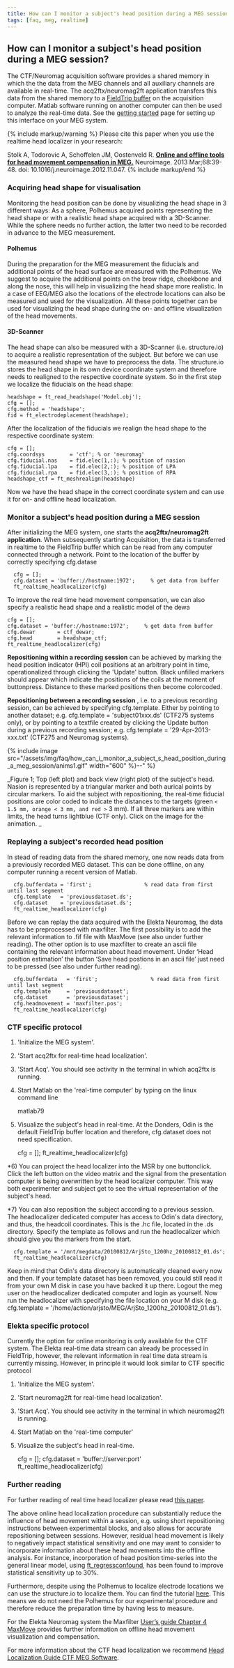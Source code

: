 ```yaml
---
title: How can I monitor a subject's head position during a MEG session?
tags: [faq, meg, realtime]
---
```


## How can I monitor a subject's head position during a MEG session?

The CTF/Neuromag acquisition software provides a shared memory in which the the data from the MEG channels and all auxiliary channels are available in real-time. The acq2ftx/neuromag2ft application transfers this data from the shared memory to a [FieldTrip buffer](/development/realtime/buffer) on the acquisition computer. Matlab software running on another computer can then be used to analyze the real-time data. See the [getting started](/getting_started/realtime_headlocalizer) page for setting up this interface on your MEG system.

{% include markup/warning %}
Please cite this paper when you use the realtime head localizer in your research:

Stolk A, Todorovic A, Schoffelen JM, Oostenveld R.  **[Online and offline tools for head movement compensation in MEG.](https://doi.org/10.1016/j.neuroimage.2012.11.047)** Neuroimage. 2013 Mar;68:39-48. doi: 10.1016/j.neuroimage.2012.11.047.
{% include markup/end %}

### Acquiring head shape for visualisation

Monitoring the head position can be done by visualizing the head shape in 3 different ways: As a sphere, Polhemus acquired points representing the head shape or with a realistic head shape acquired with a 3D-Scanner. While the sphere needs no further action, the latter two need to be recorded in advance to the MEG measurement.

#### Polhemus

During the preparation for the MEG measurement the fiducials and additional points of the head surface are measured with the Polhemus. We suggest to acquire the additional points on the brow ridge, cheekbone and along the nose, this will help in visualizing the head shape more realistic. In a case of EEG/MEG also the locations of the electrode locations can also be measured and used for the visualization. All these points together can be used for visualizing the head shape during the on- and offline visualization of the head movements.

#### 3D-Scanner

The head shape can also be measured with a 3D-Scanner (i.e. structure.io) to acquire a realistic representation of the subject. But before we can use the measured head shape we have to preprocess the data. The structure.io stores the head shape in its own device coordinate system and therefore needs to realigned to the respective coordinate system. So in the first step we localize the fiducials on the head shape:

    headshape = ft_read_headshape('Model.obj');
    cfg = [];
    cfg.method = 'headshape';
    fid = ft_electrodeplacement(headshape);

After the localization of the fiducials we realign the head shape to the respective coordinate system:

    cfg = [];
    cfg.coordsys        = 'ctf'; % or 'neuromag'
    cfg.fiducial.nas    = fid.elec(1,:); % position of nasion
    cfg.fiducial.lpa    = fid.elec(2,:); % position of LPA
    cfg.fiducial.rpa    = fid.elec(3,:); % position of RPA
    headshape_ctf = ft_meshrealign(headshape)

Now we have the head shape in the correct coordinate system and can use it for on- and offline head localization.

### Monitor a subject's head position during a MEG session

After initializing the MEG system, one starts the **acq2ftx/neuromag2ft application**. When subsequently starting Acquisition, the data is transferred in realtime to the FieldTrip buffer which can be read from any computer connected through a network. Point to the location of the buffer by correctly specifying cfg.datase

      cfg = [];
      cfg.dataset = 'buffer://hostname:1972';     % get data from buffer
      ft_realtime_headlocalizer(cfg)

To improve the real time head movement compensation, we can also specify a realistic head shape and a realistic model of the dewa

    cfg = [];
    cfg.dataset = 'buffer://hostname:1972';     % get data from buffer
    cfg.dewar       = ctf_dewar;
    cfg.head        = headshape_ctf;
    ft_realtime_headlocalizer(cfg)

**Repositioning within a recording session** can be achieved by marking the head position indicator (HPI) coil positions at an arbitrary point in time, operationalized through clicking the 'Update' button. Black unfilled markers should appear which indicate the positions of the coils at the moment of buttonpress. Distance to these marked positions then become colorcoded.

**Repositioning between a recording session** , i.e. to a previous recording session, can be achieved by specifying cfg.template. Either by pointing to another dataset; e.g. cfg.template = 'subject01xxx.ds' (CTF275 systems only), or by pointing to a textfile created by clicking the Update button during a previous recording session; e.g. cfg.template = '29-Apr-2013-xxx.txt' (CTF275 and Neuromag systems).

{% include image src="/assets/img/faq/how_can_i_monitor_a_subject_s_head_position_during_a_meg_session/anims1.gif" width="600" %}--" %} 

_Figure 1; Top (left plot) and back view (right plot) of the subject's head. Nasion is represented by a triangular marker and both aurical points by circular markers. To aid the subject with repositioning, the real-time fiducial positions are color coded to indicate the distances to the targets (green `< 1.5 mm, orange < 3 mm, and red >` 3 mm). If all three markers are within limits, the head turns lightblue (CTF only). Click on the image for the animation. _

### Replaying a subject's recorded head position

In stead of reading data from the shared memory, one now reads data from a previously recorded MEG dataset. This can be done offline, on any computer running a recent version of Matlab.

      cfg.bufferdata = 'first';                 % read data from first until last segment
      cfg.template   = 'previousdataset.ds';   
      cfg.dataset    = 'previousdataset.ds';  
      ft_realtime_headlocalizer(cfg)

Before we can replay the data acquired with the Elekta Neuromag, the data has to be preprocessed with maxfilter. The first possibility is to add the relevant information to .fif file with MaxMove (see also under further reading).
The other option is to use maxfilter to create an ascii file containing the relevant information about head movement. Under ‘Head position estimation’ the button ‘Save head postions in an ascii file’ just need to be pressed (see also under further reading).

      cfg.bufferdata   = 'first';                 % read data from first until last segment
      cfg.template     = 'previousdataset';   
      cfg.dataset      = 'previousdataset';  
      cfg.headmovement = 'maxfilter.pos';
      ft_realtime_headlocalizer(cfg)

### CTF specific protocol

1) 'Initialize the MEG system'.

2) 'Start acq2ftx for real-time head localization'.

3) 'Start Acq'. You should see activity in the terminal in which acq2ftx is running.

4) Start Matlab on the 'real-time computer' by typing on the linux command line

    matlab79

5) Visualize the subject's head in real-time. At the Donders, Odin is the default FieldTrip buffer location and therefore, cfg.dataset does not need specification.

      cfg = [];
      ft_realtime_headlocalizer(cfg)

\*6) You can project the head localizer into the MSR by one buttonclick. Click the left button on the video matrix and the signal from the presentation computer is being overwritten by the head localizer computer. This way both experimenter and subject get to see the virtual representation of the subject's head.   

\*7) You can also reposition the subject according to a previous session. The headlocalizer dedicated computer has access to Odin's data directory, and thus, the headcoil coordinates. This is the .hc file, located in the .ds directory. Specify the template as follows and run the headlocalizer which should give you the markers from the start.

      cfg.template = '/mnt/megdata/20100812/ArjSto_1200hz_20100812_01.ds';
      ft_realtime_headlocalizer(cfg)

Keep in mind that Odin's data directory is automatically cleaned every now and then. If your template dataset has been removed, you could still read it from your own M disk in case you have backed it up there. Logout the meg user on the headlocalizer dedicated computer and login as yourself. Now run the headlocalizer with specifying the file location on your M disk (e.g. cfg.template = '/home/action/arjsto/MEG/ArjSto_1200hz_20100812_01.ds').

### Elekta specific protocol

Currently the option for online monitoring is only available for the CTF system. The Elekta real-time data stream can already be processed in FieldTrip, however, the relevant information in real time data stream is currently missing. However, in principle it would look similar to CTF specific protocol

1) 'Initialize the MEG system'.
2) 'Start neuromag2ft for real-time head localization'.
3) 'Start Acq'. You should see activity in the terminal in which neuromag2ft is running.
4) Start Matlab on the 'real-time computer'
5) Visualize the subject's head in real-time.

      cfg = [];
      cfg.dataset = 'buffer://server:port'
      ft_realtime_headlocalizer(cfg)

### Further reading

For further reading of real time head localizer please read [this paper](https://doi.org/10.1016/j.neuroimage.2012.11.047).

The above online head localization procedure can substantially reduce the influence of head movement within a session, e.g. using short repositioning instructions between experimental blocks, and also allows for accurate repositioning between sessions. However, residual head movement is likely to negatively impact statistical sensitivity and one may want to consider to incorporate information about these head movements into the offline analysis. For instance, incorporation of head position time-series into the general linear model, using [ft_regressconfound](/reference/ft_regressconfound), has been found to improve statistical sensitivity up to 30%.

Furthermore, despite using the Polhemus to localize electrode locations we can use the structure.io to localize them. You can find the tutorial [here](/tutorial/electrode). This means we do not need the Polhemus for our experimental procedure and therefore reduce the preparation time by having less to measure.

For the Elekta Neuromag system the Maxfilter [User’s guide Chapter 4 MaxMove](https://www.google.nl/search?hl=nl&dcr=0&source=hp&ei=HtczWtaeGMbawAKP0JiYBg&q=maxfilter+user%E2%80%99s+guide&oq=maxfilter+user%E2%80%99s+guide&gs_l=psy-ab.3...708.708.0.1007.1.1.0.0.0.0.81.81.1.1.0....0...1c.2.64.psy-ab..0.0.0....0.PPP2C6Blbso)  provides further information on offline head movement visualization and compensation.

For more information about the CTF head localization we recommend [Head Localization Guide CTF MEG Software](https://www.google.nl/search?ei=htczWqiUCs2VsAefoZP4BA&q=Head+Localization+Guide+CTF+MEGTM+Software&oq=Head+Localization+Guide+CTF+MEGTM+Software&gs_l=psy-ab.3...665.2032.0.2495.2.2.0.0.0.0.127.197.1j1.2.0....0...1c.1.64.psy-ab..0.0.0....0.S5__Ll6gens).

